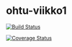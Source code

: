 # ohtu-viikko1

[![Build Status](https://travis-ci.org/happtur/ohtu-viikko1.svg?branch=master)](https://travis-ci.org/happtur/ohtu-viikko1)

[![Coverage Status](https://coveralls.io/repos/github/happtur/ohtu-viikko1/badge.svg?branch=master)](https://coveralls.io/github/happtur/ohtu-viikko1?branch=master)
